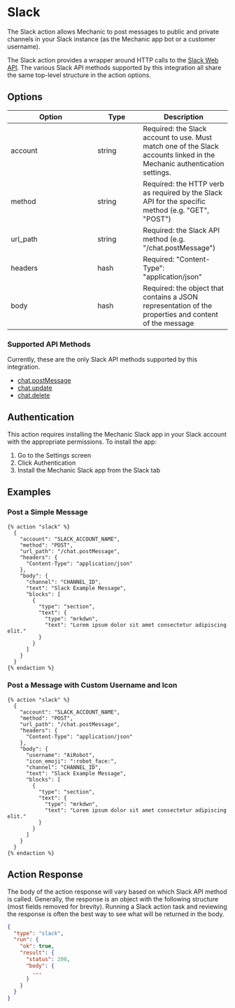 # Slack

The Slack action allows Mechanic to post messages to public and private channels in your Slack instance (as the Mechanic app bot or a customer username).

The Slack action provides a wrapper around HTTP calls to the [Slack Web API](https://docs.slack.dev/apis/web-api/). The various Slack API methods supported by this integration all share the same top-level structure in the action options.

## Options

<table><thead><tr><th width="182.33333333333334">Option</th><th width="88">Type</th><th>Description</th></tr></thead><tbody><tr><td>account</td><td>string</td><td>Required: the Slack account to use. Must match one of the Slack accounts linked in the Mechanic authentication settings.</td></tr><tr><td>method</td><td>string</td><td>Required: the HTTP verb as required by the Slack API for the specific method (e.g. "GET", "POST")</td></tr><tr><td>url_path</td><td>string</td><td>Required: the Slack API method (e.g. "/chat.postMessage")</td></tr><tr><td>headers</td><td>hash</td><td>Required: "Content-Type": "application/json"</td></tr><tr><td>body</td><td>hash</td><td>Required: the object that contains a JSON representation of the properties and content of the message</td></tr></tbody></table>

### Supported API Methods

Currently, these are the only Slack API methods supported by this integration.

* [chat.postMessage](https://docs.slack.dev/reference/methods/chat.postmessage)
* [chat.update](https://docs.slack.dev/reference/methods/chat.update/)
* [chat.delete](https://docs.slack.dev/reference/methods/chat.delete/)

## Authentication

This action requires installing the Mechanic Slack app in your Slack account with the appropriate permissions. To install the app:

1. Go to the Settings screen
2. Click Authentication
3. Install the Mechanic Slack app from the Slack tab

## Examples

### Post a Simple Message

```liquid
{% action "slack" %}
  {
    "account": "SLACK_ACCOUNT_NAME",
    "method": "POST",
    "url_path": "/chat.postMessage",
    "headers": {
      "Content-Type": "application/json"
    },
    "body": {
      "channel": "CHANNEL_ID",
      "text": "Slack Example Message",
      "blocks": [
        {
          "type": "section",
          "text": {
            "type": "mrkdwn",
            "text": "Lorem ipsum dolor sit amet consectetur adipiscing elit."
          }
        }
      ]
    }
  }
{% endaction %}
```

### Post a Message with Custom Username and Icon

```liquid
{% action "slack" %}
  {
    "account": "SLACK_ACCOUNT_NAME",
    "method": "POST",
    "url_path": "/chat.postMessage",
    "headers": {
      "Content-Type": "application/json"
    },
    "body": {
      "username": "AiRobot",
      "icon_emoji": ":robot_face:",
      "channel": "CHANNEL_ID",
      "text": "Slack Example Message",
      "blocks": [
        {
          "type": "section",
          "text": {
            "type": "mrkdwn",
            "text": "Lorem ipsum dolor sit amet consectetur adipiscing elit."
          }
        }
      ]
    }
  }
{% endaction %}
```

## Action Response

The body of the action response will vary based on which Slack API method is called. Generally, the response is an object with the following structure (most fields removed for brevity). Running a Slack action task and reviewing the response is often the best way to see what will be returned in the body.

```json
{
  "type": "slack",
  "run": {
    "ok": true,
    "result": {
      "status": 200,
      "body": {
        ...
      }
    }
  }
}
```
